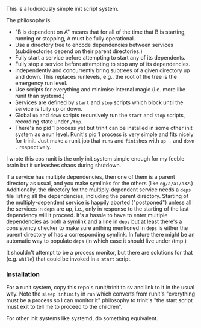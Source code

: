 This is a ludicrously simple init script system.

The philosophy is:

* "B is dependent on A" means that for all of the time that B is starting, running or stopping, A must be fully operational.
* Use a directory tree to encode dependencies between services (subdirectories depend on their parent directories.)
* Fully start a service before attempting to start any of its dependents.
* Fully stop a service before attempting to stop any of its dependencies.
* Independently and concurrently bring subtrees of a given directory up and down. This replaces runlevels, e.g., the root of the tree is the emergency run level.
* Use scripts for everything and minimise internal magic (i.e. more like runit than systemd.)
* Services are defined by `start` and `stop` scripts which block until the service is fully up or down.
* Global `up` and `down` scripts recursively run the `start` and `stop` scripts, recording state under `/tmp`.
* There's no pid 1 process yet but trinit can be installed in some other init system as a run level. Runit's pid 1 process is very simple and fits nicely for trinit. Just make a runit job that `run`s and `finish`es with `up .` and `down .` respectively.

I wrote this cos runit is the only init system simple enough for my feeble brain but it unleashes chaos during shutdown.

If a service has multiple dependencies, then one of them is a parent directory as usual, and you make symlinks for the others (like `eg/a/a1/a32`.) Additionally, the directory for the multiply-dependent service needs a `deps` file listing all the dependencies, including the parent directory. Starting of the multiply-dependent service is happily aborted ("postponed") unless all the services in `deps` are up, i.e., only in response to the starting of the last dependency will it proceed. It's a hassle to have to enter multiple dependencies as both a symlink and a line in `deps` but at least there's a consistency checker to make sure anthing mentioned in `deps` is either the parent directory of has a corresponding symlink. In future there might be an automatic way to populate `deps` (in which case it should live under /tmp.)

It shouldn't attempt to be a process monitor, but there are solutions for that (e.g. `while`) that could be invoked in a `start` script.

### Installation

For a runit system, copy this repo's runit/trinit to sv and link to it in the usual way. Note the `sleep infinity` in `run` which converts from runit's "everything must be a process so I can monitor it" philosophy to trinit's "the start script must exit to tell me to proceed to the children".

For other init systems like systemd, do something equivalent.

